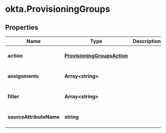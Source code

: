 # okta.ProvisioningGroups

## Properties

Name | Type | Description | Notes
------------ | ------------- | ------------- | -------------
**action** | [**ProvisioningGroupsAction**](ProvisioningGroupsAction.md) |  | [optional] [default to undefined]
**assignments** | **Array&lt;string&gt;** |  | [optional] [default to undefined]
**filter** | **Array&lt;string&gt;** |  | [optional] [default to undefined]
**sourceAttributeName** | **string** |  | [optional] [default to undefined]

